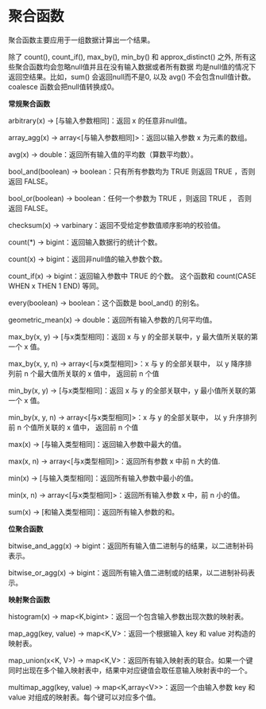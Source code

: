 

# 聚合函数

聚合函数主要应用于一组数据计算出一个结果。

除了 count(), count\_if(), max\_by(), min\_by() 和 approx\_distinct() 之外,
所有这些聚合函数均会忽略null值并且在没有输入数据或者所有数据 均是null值的情况下返回空结果。比如，sum()
会返回null而不是0, 以及 avg() 不会包含null值计数。 coalesce 函数会把null值转换成0。

**常规聚合函数**

arbitrary(x) → \[与输入参数相同\]：返回 x 的任意非null值。

array\_agg(x) → array\<\[与输入参数相同\]\>：返回以输入参数 x 为元素的数组。

avg(x) → double：返回所有输入值的平均数（算数平均数）。

bool\_and(boolean) → boolean：只有所有参数均为 TRUE 则返回 TRUE ，否则返回 FALSE。

bool\_or(boolean) → boolean：任何一个参数为 TRUE ，则返回 TRUE ， 否则返回 FALSE。

checksum(x) → varbinary：返回不受给定参数值顺序影响的校验值。

count(\*) → bigint：返回输入数据行的统计个数。

count(x) → bigint：返回非null值的输入参数个数。

count\_if(x) → bigint：返回输入参数中 TRUE 的个数。 这个函数和 count(CASE WHEN x THEN 1
END) 等同。

every(boolean) → boolean：这个函数是 bool\_and() 的别名。

geometric\_mean(x) → double：返回所有输入参数的几何平均值。

max\_by(x, y) → \[与x类型相同\]：返回 x 与 y 的全部关联中，y 最大值所关联的第一个 x 值。

max\_by(x, y, n) → array\<\[与x类型相同\]\>：x 与 y 的全部关联中， 以 y 降序排列前 n
个最大值所关联的 x 值中， 返回前 n 个值

min\_by(x, y) → \[与x类型相同\]：返回 x 与 y 的全部关联中，y 最小值所关联的第一个 x 值。

min\_by(x, y, n) → array\<\[与x类型相同\]\>：x 与 y 的全部关联中， 以 y 升序排列前 n 个值所关联的
x 值中， 返回前 n 个值

max(x) → \[与输入类型相同\]：返回输入参数中最大的值。

max(x, n) → array\<\[与x类型相同\]\>：返回所有参数 x 中前 n 大的值.

min(x) → \[与输入类型相同\]：返回所有输入参数中最小的值。

min(x, n) → array\<\[与x类型相同\]\>：返回所有输入参数 x 中，前 n 小的值。

sum(x) → \[和输入类型相同\]：返回所有输入参数的和。

**位聚合函数**

bitwise\_and\_agg(x) → bigint：返回所有输入值二进制与的结果，以二进制补码表示。

bitwise\_or\_agg(x) → bigint：返回所有输入值二进制或的结果，以二进制补码表示。

**映射聚合函数**

histogram(x) → map\<K,bigint\>：返回一个包含输入参数出现次数的映射表。

map\_agg(key, value) → map\<K,V\>：返回一个根据输入 key 和 value 对构造的映射表。

map\_union(x\<K, V\>) →
map\<K,V\>：返回所有输入映射表的联合。如果一个键同时出现在多个输入映射表中，结果中对应键值会取任意输入映射表中的一个。

multimap\_agg(key, value) → map\<K,array\<V\>\>：返回一个由输入参数 key 和 value
对组成的映射表。每个键可以对应多个值。
